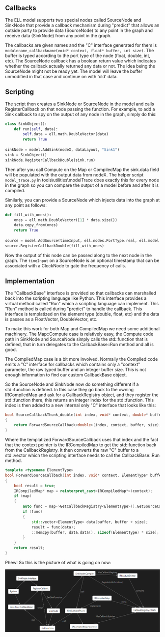 ## Callbacks

The ELL model supports two special nodes called SourceNode and SinkNode
that provide a callback mechanism during "predict" that allows an outside
party to provide data (SourceNode) to any point in the graph and receive data (SinkNode) from any point in the graph.

The callbacks are given names and the "C" interface generated for them is `modulename_callbackname(void* context, float* buffer, int size)`.  The buffer is typed according to the port type of the node (float, double, int, etc).  The SourceNode
callback has a boolean return value which indicates whether the
callback actually returned any data or not.  The idea being the SourceNode
might not be ready yet.  The model will leave the buffer unmodified in that case and continue on with 'old' data.

## Scripting

The script then creates a SinkNode or SourceNode in the model and calls RegisterCallback on that node passing the function. For example, to add a Sink callback to spy on the output of any node in the graph, simply do this:

```python
class SinkObject():
    def run(self, data):
        self.data = ell.math.DoubleVector(data)
        return True

sinkNode = model.AddSink(nodeX, dataLayout, "Sink1")
sink = SinkObject()
sinkNode.RegisterCallbackDouble(sink.run)
```

Then after you call Compute on the Map or CompiledMap the sink.data field will be populated with the output data from nodeX.  The helper script
`model_trace.py` in tools\utilities\modelTrace does exactly this for every
node in the graph so you can compare the output of a model before and after
it is compiled.

Similarly, you can provide a SourceNode which injects data into the graph at any point as follows:

```python
def fill_with_ones():
    ones = ell.math.DoubleVector([1] * data.size())
    data.copy_from(ones)
    return True

source = model.AddSource(timeInput, ell.nodes.PortType.real, ell.model.PortMemoryLayout([int(10)]), "Source1")
source.RegisterCallbackDouble(fill_with_ones)
```

Now the output of this node can be passed along to the next node in the graph.  The `timeInput` on a SourceNode is an optional timestamp that can
be associated with a ClockNode to gate the frequency of calls.

## Implementation

The "CallbackBase" interface is provided so that callbacks can marshalled back into the scripting language like Python.  This interface provides a virtual method called "Run" which a scripting language can implement.  This "Run" method is called during "predict" to handle the callback.
This interface is templatized on the element type (double, float, etc) and the data is passes as a FloatVector, DoubleVector, etc.

To make this work for both Map and CompiledMap we need some additional
machinery.  The Map::Compute case is relatively easy, the Compute code path in SinkNode and SourceNode simply calls the std::function that is defined, that in turn delegates to the CallbackBase::Run method and all is good.

The CompiledMap case is a bit more involved.  Normally the Compiled code
emits a "C" interface for callbacks which contains only a "context" parameter, the raw typed buffer and an integer buffer size.  This is not enough information to find our custom CallbackBase object.

So the SourceNode and SinkNode now do something different if a std::function
is defined.  In this case they go back to the owning IRCompiledMap and ask for
a CallbackRegistry object, and they register the std::function there, this
returns an integer index for the std::function.  This index is then added to a new internal only "C" interface that looks like this:

```cpp
bool SourceCallbackThunk_double(int index, void* context, double* buffer, int size)
{
    return ForwardSourceCallback<double>(index, context, buffer, size);
}
```

Where the templatized ForwardSourceCallback uses that index and the fact that the
context pointer is the IRCompiledMap to get the std::function back from the
CallbackRegistry. It then converts the
raw "C" buffer to a std::vector which the scripting interface needs to call the CallbackBase::Run method.

```cpp
template <typename ElementType>
bool ForwardSourceCallback(int index, void* context, ElementType* buffer, int size)
{
    bool result = true;
    IRCompiledMap* map = reinterpret_cast<IRCompiledMap*>(context);
    if (map)
    {
        auto func = map->GetCallbackRegistry<ElementType>().GetSourceCallback(index);
        if (func)
        {
            std::vector<ElementType> data(buffer, buffer + size);
            result = func(data);
            ::memcpy(buffer, data.data(), sizeof(ElementType) * size);
        }
    }
    return result;
}
```

Phew! So this is the picture of what is going on now:

![image](CallbackDesign.png)